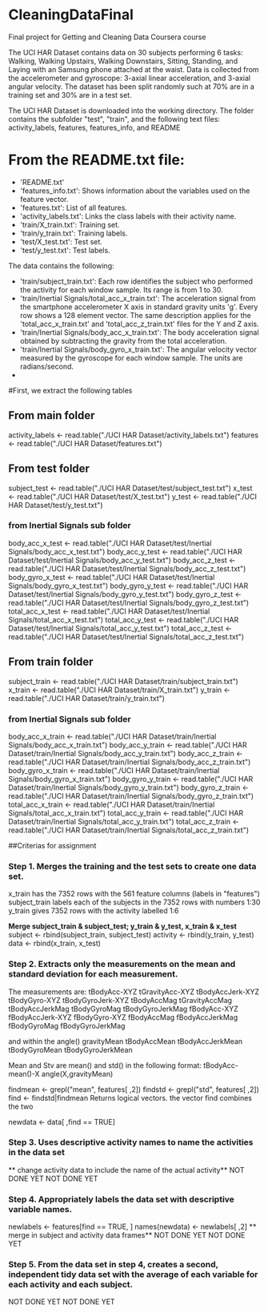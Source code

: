 # CleaningDataFinal
Final project for Getting and Cleaning Data Coursera course

The UCI HAR Dataset contains data on 30 subjects performing 6 tasks: Walking, Walking Upstairs, Walking Downstairs, Sitting, Standing, and Laying with an Samsung phone attached at the waist. Data is collected from the accelerometer and gyroscope: 3-axial linear acceleration, and 3-axial angular velocity.
The dataset has been split randomly such at 70% are in a training set and 30% are in a test set.

The UCI HAR Dataset is downloaded into the working directory. The folder contains the subfolder "test", "train", and the following text files: activity_labels, features, features_info, and README

# From the README.txt file:
- 'README.txt'
- 'features_info.txt': Shows information about the variables used on the feature vector.
- 'features.txt': List of all features.
- 'activity_labels.txt': Links the class labels with their activity name.
- 'train/X_train.txt': Training set.
- 'train/y_train.txt': Training labels.
- 'test/X_test.txt': Test set.
- 'test/y_test.txt': Test labels.

The data contains the following:
- 'train/subject_train.txt': Each row identifies the subject who performed the activity for each window sample. Its range is from 1 to 30. 
- 'train/Inertial Signals/total_acc_x_train.txt': The acceleration signal from the smartphone accelerometer X axis in standard gravity units 'g'. Every row shows a 128 element vector. The same description applies for the 'total_acc_x_train.txt' and 'total_acc_z_train.txt' files for the Y and Z axis. 
- 'train/Inertial Signals/body_acc_x_train.txt': The body acceleration signal obtained by subtracting the gravity from the total acceleration. 
- 'train/Inertial Signals/body_gyro_x_train.txt': The angular velocity vector measured by the gyroscope for each window sample. The units are radians/second. 
- 

#First, we extract the following tables
## From main folder
activity_labels <- read.table("./UCI HAR Dataset/activity_labels.txt")
features <- read.table("./UCI HAR Dataset/features.txt")
## From test folder
subject_test <- read.table("./UCI HAR Dataset/test/subject_test.txt")
x_test <- read.table("./UCI HAR Dataset/test/X_test.txt")
y_test <- read.table("./UCI HAR Dataset/test/y_test.txt")
### from Inertial Signals sub folder
body_acc_x_test <- read.table("./UCI HAR Dataset/test/Inertial Signals/body_acc_x_test.txt")
body_acc_y_test <- read.table("./UCI HAR Dataset/test/Inertial Signals/body_acc_y_test.txt")
body_acc_z_test <- read.table("./UCI HAR Dataset/test/Inertial Signals/body_acc_z_test.txt")
body_gyro_x_test <- read.table("./UCI HAR Dataset/test/Inertial Signals/body_gyro_x_test.txt")
body_gyro_y_test <- read.table("./UCI HAR Dataset/test/Inertial Signals/body_gyro_y_test.txt")
body_gyro_z_test <- read.table("./UCI HAR Dataset/test/Inertial Signals/body_gyro_z_test.txt")
total_acc_x_test <- read.table("./UCI HAR Dataset/test/Inertial Signals/total_acc_x_test.txt")
total_acc_y_test <- read.table("./UCI HAR Dataset/test/Inertial Signals/total_acc_y_test.txt")
total_acc_z_test <- read.table("./UCI HAR Dataset/test/Inertial Signals/total_acc_z_test.txt")
## From train folder
subject_train <- read.table("./UCI HAR Dataset/train/subject_train.txt")
x_train <- read.table("./UCI HAR Dataset/train/X_train.txt")
y_train <- read.table("./UCI HAR Dataset/train/y_train.txt")
### from Inertial Signals sub folder
body_acc_x_train <- read.table("./UCI HAR Dataset/train/Inertial Signals/body_acc_x_train.txt")
body_acc_y_train <- read.table("./UCI HAR Dataset/train/Inertial Signals/body_acc_y_train.txt")
body_acc_z_train <- read.table("./UCI HAR Dataset/train/Inertial Signals/body_acc_z_train.txt")
body_gyro_x_train <- read.table("./UCI HAR Dataset/train/Inertial Signals/body_gyro_x_train.txt")
body_gyro_y_train <- read.table("./UCI HAR Dataset/train/Inertial Signals/body_gyro_y_train.txt")
body_gyro_z_train <- read.table("./UCI HAR Dataset/train/Inertial Signals/body_gyro_z_train.txt")
total_acc_x_train <- read.table("./UCI HAR Dataset/train/Inertial Signals/total_acc_x_train.txt")
total_acc_y_train <- read.table("./UCI HAR Dataset/train/Inertial Signals/total_acc_y_train.txt")
total_acc_z_train <- read.table("./UCI HAR Dataset/train/Inertial Signals/total_acc_z_train.txt")

##Criterias for assignment
### Step 1. Merges the training and the test sets to create one data set.
x_train has the 7352 rows with the 561 feature columns (labels in "features")
subject_train labels each of the subjects in the 7352 rows with numbers 1:30
y_train gives 7352 rows with the activity labelled 1:6

**Merge subject_train & subject_test; y_train & y_test, x_train & x_test**
subject <- rbind(subject_train, subject_test)
activity <- rbind(y_train, y_test)
data <- rbind(x_train, x_test)

### Step 2. Extracts only the measurements on the mean and standard deviation for each measurement.

The measurements are:
tBodyAcc-XYZ
tGravityAcc-XYZ
tBodyAccJerk-XYZ
tBodyGyro-XYZ
tBodyGyroJerk-XYZ
tBodyAccMag
tGravityAccMag
tBodyAccJerkMag
tBodyGyroMag
tBodyGyroJerkMag
fBodyAcc-XYZ
fBodyAccJerk-XYZ
fBodyGyro-XYZ
fBodyAccMag
fBodyAccJerkMag
fBodyGyroMag
fBodyGyroJerkMag

and within the angle()
gravityMean
tBodyAccMean
tBodyAccJerkMean
tBodyGyroMean
tBodyGyroJerkMean

Mean and Stv are mean() and std() in the following format:
tBodyAcc-mean()-X
angle(X,gravityMean)

findmean <- grepl("mean", features[ ,2])
findstd <- grepl("std", features[ ,2])
find <- findstd|findmean
Returns logical vectors. the vector find combines the two

newdata <- data[ ,find == TRUE]

### Step 3. Uses descriptive activity names to name the activities in the data set
** change activity data to include the name of the actual activity**
NOT DONE YET NOT DONE YET

### Step 4. Appropriately labels the data set with descriptive variable names.

newlabels <- features[find == TRUE, ]
names(newdata) <- newlabels[ ,2]
** merge in subject and activity data frames**
NOT DONE YET NOT DONE YET

### Step 5. From the data set in step 4, creates a second, independent tidy data set with the average of each variable for each activity and each subject.

NOT DONE YET NOT DONE YET
